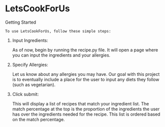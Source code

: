 # LetsCookForUs

Getting Started

    To use LetsCookForUs, follow these simple steps:

1. Input Ingredients:

    As of now, begin by running the recipe.py file. It will open a page where you can input the ingredients and your allergies.

2. Specify Allergies:

    Let us know about any allergies you may have. Our goal with this project is to eventually include a place for the user to input any diets they follow (such as vegetarian).
   
4. Click submit:
   
    This will display a list of recipes that match your ingredient list. The match percentage at the top is the proportion of the ingredients the user has over the ingredients needed for the recipe. This list is ordered based on the match percentage.


   
